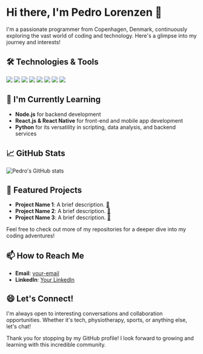 # Hi there, I'm Pedro Lorenzen 👋

I'm a passionate programmer from Copenhagen, Denmark, continuously exploring the vast world of coding and technology. Here's a glimpse into my journey and interests!

## 🛠️ Technologies & Tools
![](https://img.shields.io/badge/Code-Java-green?style=for-the-badge&logo=java)
![](https://img.shields.io/badge/Framework-Spring_Boot-green?style=for-the-badge&logo=spring-boot)
![](https://img.shields.io/badge/Database-MySQL-blue?style=for-the-badge&logo=mysql)
![](https://img.shields.io/badge/Cloud-Azure-blue?style=for-the-badge&logo=microsoftazure)
![](https://img.shields.io/badge/Container-Docker-blue?style=for-the-badge&logo=docker)
![](https://img.shields.io/badge/Front_End-CSS/HTML/JavaScript-yellow?style=for-the-badge&logo=css3&logoColor=blue)
![](https://img.shields.io/badge/Version_Control-GitHub-black?style=for-the-badge&logo=github)
![](https://img.shields.io/badge/Project_Management-Jira/Shortcut-blue?style=for-the-badge&logo=jira)

## 🌱 I'm Currently Learning
- **Node.js** for backend development
- **React.js & React Native** for front-end and mobile app development
- **Python** for its versatility in scripting, data analysis, and backend services

## 📈 GitHub Stats
![Pedro's GitHub stats](https://github-readme-stats.vercel.app/api?username=PedroLorenzen&show_icons=true&theme=radical)

## 🚀 Featured Projects
- **Project Name 1**: A brief description. [🔗](#)
- **Project Name 2**: A brief description. [🔗](#)
- **Project Name 3**: A brief description. [🔗](#)

Feel free to check out more of my repositories for a deeper dive into my coding adventures!

## 📫 How to Reach Me
- **Email**: [your-email](mailto:your-email@example.com)
- **LinkedIn**: [Your LinkedIn](https://www.linkedin.com/in/your-linkedin-id)

## 😄 Let's Connect!
I'm always open to interesting conversations and collaboration opportunities. Whether it's tech, physiotherapy, sports, or anything else, let's chat!

Thank you for stopping by my GitHub profile! I look forward to growing and learning with this incredible community.
